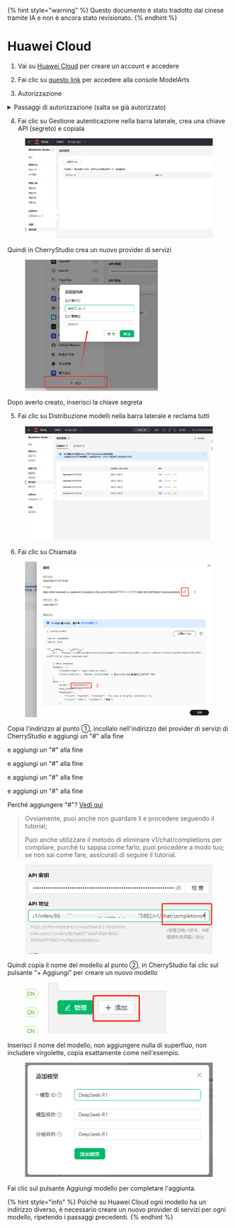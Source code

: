 
{% hint style="warning" %}
Questo documento è stato tradotto dal cinese tramite IA e non è ancora stato revisionato.
{% endhint %}

# Huawei Cloud

1. Vai su [Huawei Cloud](https://auth.huaweicloud.com/authui/login) per creare un account e accedere

2. Fai clic su [questo link](https://console.huaweicloud.com/modelarts/?region=cn-southwest-2#/model-studio/homepage) per accedere alla console ModelArts

3. Autorizzazione

<details>

<summary>Passaggi di autorizzazione (salta se già autorizzato)</summary>

1. Dopo essere entrato nella pagina del link in (2), segui le indicazioni per accedere alla pagina di autorizzazione (fai clic su IAM sub-utente → Nuova delega → Utente normale)

![](<../../.gitbook/assets/image (49).png>)

2. Dopo aver fatto clic su Crea, torna alla pagina del link in (2)
3. Verrà visualizzato un messaggio di permessi insufficienti, fai clic su "Clicca qui" nel messaggio
4. Aggiungi l'autorizzazione esistente e conferma

![](<../../.gitbook/assets/image (50).png>)

Nota: Questo metodo è adatto per principianti, non c'è bisogno di leggere troppo, basta seguire le indicazioni e cliccare. Se riesci ad autorizzare con successo in una volta, puoi procedere a modo tuo.

</details>

4. Fai clic su Gestione autenticazione nella barra laterale, crea una chiave API (segreto) e copiala

<figure><img src="../../.gitbook/assets/微信截图_20250214034650.png" alt=""><figcaption></figcaption></figure>

Quindi in CherryStudio crea un nuovo provider di servizi

<figure><img src="../../.gitbook/assets/image (1) (2).png" alt="" width="300"><figcaption></figcaption></figure>

Dopo averlo creato, inserisci la chiave segreta

5. Fai clic su Distribuzione modelli nella barra laterale e reclama tutti

<figure><img src="../../.gitbook/assets/微信截图_20250214034751.png" alt=""><figcaption></figcaption></figure>

6. Fai clic su Chiamata

<figure><img src="../../.gitbook/assets/image (1) (2) (1).png" alt=""><figcaption></figcaption></figure>

Copia l'indirizzo al punto ①, incollalo nell'indirizzo del provider di servizi di CherryStudio e aggiungi un "#" alla fine

e aggiungi un "#" alla fine

e aggiungi un "#" alla fine

e aggiungi un "#" alla fine

e aggiungi un "#" alla fine

Perché aggiungere "#"? [Vedi qui](https://docs.cherry-ai.com/cherrystudio/preview/settings/providers#api-di-zhi)

> Ovviamente, puoi anche non guardare lì e procedere seguendo il tutorial;
>
> Puoi anche utilizzare il metodo di eliminare v1/chat/completions per compilare, purché tu sappia come farlo, puoi procedere a modo tuo; se non sai come fare, assicurati di seguire il tutorial.

<figure><img src="../../.gitbook/assets/image (2) (3).png" alt=""><figcaption></figcaption></figure>

Quindi copia il nome del modello al punto ②, in CherryStudio fai clic sul pulsante "+ Aggiungi" per creare un nuovo modello

<figure><img src="../../.gitbook/assets/image (4) (3).png" alt=""><figcaption></figcaption></figure>

Inserisci il nome del modello, non aggiungere nulla di superfluo, non includere virgolette, copia esattamente come nell'esempio.

<figure><img src="../../.gitbook/assets/image (3) (3).png" alt=""><figcaption></figcaption></figure>

Fai clic sul pulsante Aggiungi modello per completare l'aggiunta.

{% hint style="info" %}
Poiché su Huawei Cloud ogni modello ha un indirizzo diverso, è necessario creare un nuovo provider di servizi per ogni modello, ripetendo i passaggi precedenti.
{% endhint %}